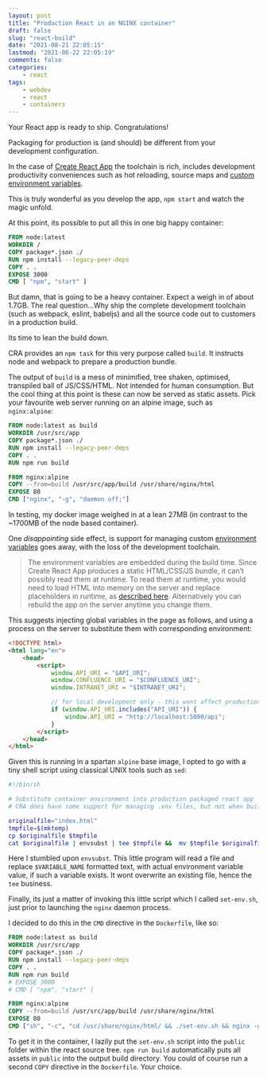 ```yaml
---
layout: post
title: "Production React in an NGINX container"
draft: false
slug: "react-build"
date: "2021-08-21 22:05:15"
lastmod: "2021-08-22 22:05:19"
comments: false
categories:
    - react
tags:
    - webdev
    - react
    - containers
---
```


Your React app is ready to ship. Congratulations!

Packaging for production is (and should) be different from your development configuration.

In the case of [Create React App](https://create-react-app.dev/) the toolchain is rich, includes development productivity conveniences such as hot reloading, source maps and [custom environment variables](https://create-react-app.dev/docs/adding-custom-environment-variables/).

This is truly wonderful as you develop the app, `npm start` and watch the magic unfold.

At this point, its possible to put all this in one big happy container:

```dockerfile
FROM node:latest
WORKDIR /
COPY package*.json ./
RUN npm install --legacy-peer-deps
COPY . .
EXPOSE 3000
CMD [ "npm", "start" ]
```

But damn, that is going to be a heavy container. Expect a weigh in of about 1.7GB. The real question...Why ship the complete development toolchain (such as webpack, eslint, babeljs) and all the source code out to customers in a production build.

Its time to lean the build down.

CRA provides an `npm task` for this very purpose called `build`. It instructs node and webpack to prepare a production bundle.

The output of `build` is a mess of minimified, tree shaken, optimised, transpiled ball of JS/CSS/HTML. Not intended for human consumption. But the cool thing at this point is these can now be served as static assets. Pick your favourite web server running on an alpine image, such as `nginx:alpine`:

```dockerfile
FROM node:latest as build
WORKDIR /usr/src/app
COPY package*.json ./
RUN npm install --legacy-peer-deps
COPY . .
RUN npm run build

FROM nginx:alpine
COPY --from=build /usr/src/app/build /usr/share/nginx/html
EXPOSE 80
CMD ["nginx", "-g", "daemon off;"]
```

In testing, my docker image weighed in at a lean 27MB (in contrast to the ~1700MB of the node based container).

One _disappointing_ side effect, is support for managing custom [environment variables](https://create-react-app.dev/docs/adding-custom-environment-variables/) goes away, with the loss of the development toolchain.

> The environment variables are embedded during the build time. Since Create React App produces a static HTML/CSS/JS bundle, it can’t possibly read them at runtime. To read them at runtime, you would need to load HTML into memory on the server and replace placeholders in runtime, as [described here](https://create-react-app.dev/docs/title-and-meta-tags/#injecting-data-from-the-server-into-the-page). Alternatively you can rebuild the app on the server anytime you change them.

This suggests injecting global variables in the page as follows, and using a process on the server to substitute them with corresponding environment:

```html
<!DOCTYPE html>
<html lang="en">
    <head>
        <script>
            window.API_URI = "$API_URI";
            window.CONFLUENCE_URI = "$CONFLUENCE_URI";
            window.INTRANET_URI = "$INTRANET_URI";

            // for local development only - this wont affect production builds
            if (window.API_URI.includes("API_URI")) {
                window.API_URI = "http://localhost:5000/api";
            }
        </script>
    </head>
</html>
```

Given this is running in a spartan `alpine` base image, I opted to go with a tiny shell script using classical UNIX tools such as `sed`:

```sh
#!/bin/sh

# Substitute container environment into production packaged react app
# CRA does have some support for managing .env files, but not when built

originalfile="index.html"
tmpfile=$(mktemp)
cp $originalfile $tmpfile
cat $originalfile | envsubst | tee $tmpfile &&  mv $tmpfile $originalfile
```

Here I stumbled upon `envsubst`. This little program will read a file and replace `$VARIABLE_NAME` formatted text, with actual environment variable value, if such a variable exists. It wont overwrite an existing file, hence the `tee` business.

Finally, its just a matter of invoking this little script which I called `set-env.sh`, just prior to launching the `nginx` daemon process.

I decided to do this in the `CMD` directive in the `Dockerfile`, like so:

```dockerfile
FROM node:latest as build
WORKDIR /usr/src/app
COPY package*.json ./
RUN npm install --legacy-peer-deps
COPY . .
RUN npm run build
# EXPOSE 3000
# CMD [ "npm", "start" ]

FROM nginx:alpine
COPY --from=build /usr/src/app/build /usr/share/nginx/html
EXPOSE 80
CMD ["sh", "-c", "cd /usr/share/nginx/html/ && ./set-env.sh && nginx -g 'daemon off;'"]
```

To get it in the container, I lazily put the `set-env.sh` script into the `public` folder within the react source tree. `npm run build` automatically puts all assets in `public` into the output build directory. You could of course run a second `COPY` directive in the `Dockerfile`. Your choice.
